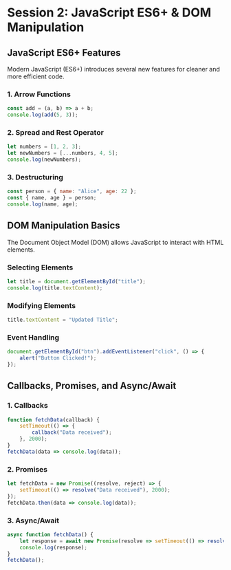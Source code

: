 # Session 2: JavaScript ES6+ & DOM Manipulation

## JavaScript ES6+ Features
Modern JavaScript (ES6+) introduces several new features for cleaner and more efficient code.

### **1. Arrow Functions**
```js
const add = (a, b) => a + b;
console.log(add(5, 3));
```

### **2. Spread and Rest Operator**
```js
let numbers = [1, 2, 3];
let newNumbers = [...numbers, 4, 5];
console.log(newNumbers);
```

### **3. Destructuring**
```js
const person = { name: "Alice", age: 22 };
const { name, age } = person;
console.log(name, age);
```

## DOM Manipulation Basics
The Document Object Model (DOM) allows JavaScript to interact with HTML elements.

### **Selecting Elements**
```js
let title = document.getElementById("title");
console.log(title.textContent);
```

### **Modifying Elements**
```js
title.textContent = "Updated Title";
```

### **Event Handling**
```js
document.getElementById("btn").addEventListener("click", () => {
    alert("Button Clicked!");
});
```

## Callbacks, Promises, and Async/Await

### **1. Callbacks**
```js
function fetchData(callback) {
    setTimeout(() => {
        callback("Data received");
    }, 2000);
}
fetchData(data => console.log(data));
```

### **2. Promises**
```js
let fetchData = new Promise((resolve, reject) => {
    setTimeout(() => resolve("Data received"), 2000);
});
fetchData.then(data => console.log(data));
```

### **3. Async/Await**
```js
async function fetchData() {
    let response = await new Promise(resolve => setTimeout(() => resolve("Data received"), 2000));
    console.log(response);
}
fetchData();
